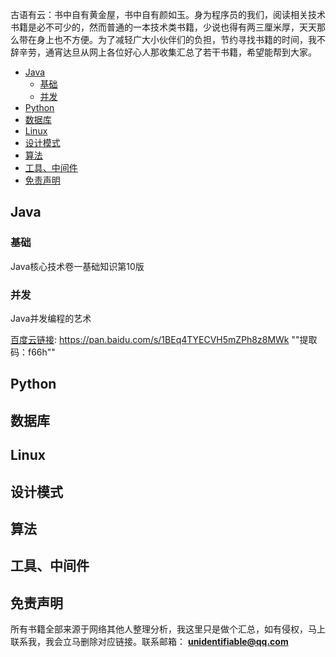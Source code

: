 古语有云：书中自有黄金屋，书中自有颜如玉。身为程序员的我们，阅读相关技术书籍是必不可少的，然而普通的一本技术类书籍，少说也得有两三厘米厚，天天那么带在身上也不方便。为了减轻广大小伙伴们的负担，节约寻找书籍的时间，我不辞辛劳，通宵达旦从网上各位好心人那收集汇总了若干书籍，希望能帮到大家。



- [ Java](#java)
	- [ 基础](#javajichu)
	- [ 并发](#javabingfa)
- [ Python](#python)
- [ 数据库](#database)
- [ Linux](#linux)
- [ 设计模式](#designPatterns)
- [ 算法](#algorithm)
- [ 工具、中间件](#utils)
- [ 免责声明](#mzsm)



## <span id="java"> Java</span>

### <span id="javajichu"> 基础</span>

Java核心技术卷一基础知识第10版

[百度云链接]: https://pan.baidu.com/s/1TKhgRzCAFQ8SZy3RkLVfsg	"提取码：cfo1"

### <span id="javabingfa"> 并发</span>

Java并发编程的艺术 

[百度云链接]: https://pan.baidu.com/s/1BEq4TYECVH5mZPh8z8MWk	""提取码：f66h""





## <span id="python"> Python</span>



## <span id="database"> 数据库</span>



## <span id="linux"> Linux</span>





## <span id="designPatterns"> 设计模式</span>



## <span id="algorithm"> 算法</span>



## <span id="utils"> 工具、中间件</span>







## <span id="mzsm"> 免责声明</span>

所有书籍全部来源于网络其他人整理分析，我这里只是做个汇总，如有侵权，马上联系我，我会立马删除对应链接。联系邮箱： **unidentifiable@qq.com**